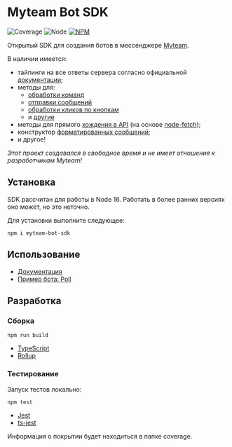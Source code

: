 # Myteam Bot SDK

![Coverage](https://8coon.github.io/myteam-bot-sdk/badges/coverage.svg)
![Node](https://8coon.github.io/myteam-bot-sdk/badges/node.svg)
[![NPM](https://8coon.github.io/myteam-bot-sdk/badges/npm.svg)](https://www.npmjs.com/package/myteam-bot-sdk)

Открытый SDK для создания ботов в мессенджере [Myteam](https://biz.mail.ru/myteam/).

В наличии имеется:
- тайпинги на все ответы сервера согласно официальной [документации](https://myteam.mail.ru/botapi/);
- методы для:
	- [обработки команд]()
	- [отправки сообщений]()
	- [обработки кликов по кнопкам]()
	- и [другие]()
- методы для прямого [хождения в API]() (на основе [node-fetch](https://www.npmjs.com/package/node-fetch));
- конструктор [форматированных сообщений]();
- и другое!

_Этот проект создавался в свободное время и не имеет отношения к разработчикам Myteam!_

## Установка

SDK рассчитан для работы в Node 16. Работать в более ранних версиях оно может, но это неточно.

Для установки выполните следующее:

```shell
npm i myteam-bot-sdk
```

## Использование

- [Документация](https://8coon.github.io/myteam-bot-sdk/#/)
- [Пример бота: Poll](https://github.com/8coon/myteam-bot-sdk/tree/master/examples/poll)

## Разработка

### Сборка

```shell
npm run build
```

- [TypeScript](https://www.typescriptlang.org/)
- [Rollup](https://rollupjs.org/guide/en/)

### Тестирование

Запуск тестов локально:

```shell
npm test
```

- [Jest](https://jestjs.io/ru/)
- [ts-jest](https://github.com/kulshekhar/ts-jest)

Информация о покрытии будет находиться в папке coverage.
